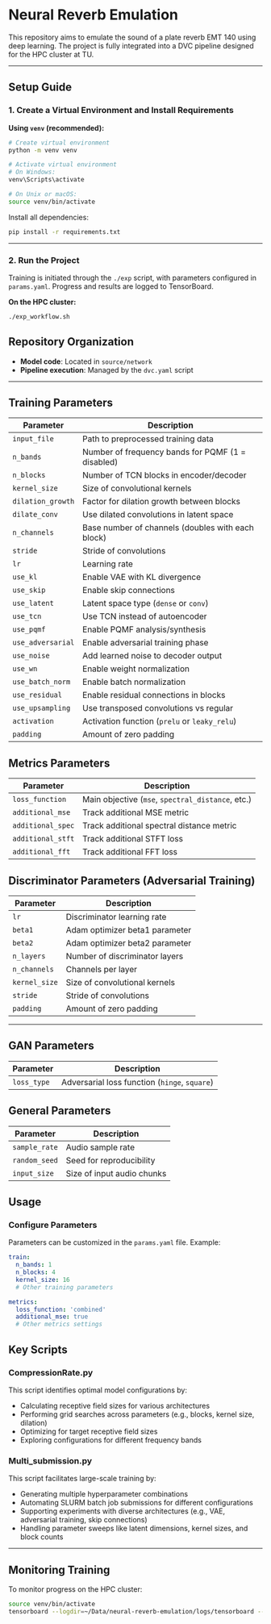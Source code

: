 # Neural Reverb Emulation

This repository aims to emulate the sound of a plate reverb EMT 140 using deep learning. The project is fully integrated into a DVC pipeline designed for the HPC cluster at TU.

---

## Setup Guide

### 1. Create a Virtual Environment and Install Requirements

**Using `venv` (recommended):**

```bash
# Create virtual environment
python -m venv venv

# Activate virtual environment
# On Windows:
venv\Scripts\activate

# On Unix or macOS:
source venv/bin/activate
```

Install all dependencies:

```bash
pip install -r requirements.txt
```

---

### 2. Run the Project


Training is initiated through the `./exp` script, with parameters configured in `params.yaml`. Progress and results are logged to TensorBoard.

**On the HPC cluster:**

```bash
./exp_workflow.sh
```


## Repository Organization

- **Model code**: Located in `source/network`
- **Pipeline execution**: Managed by the `dvc.yaml` script

---

## Training Parameters

| Parameter       | Description                                       |
|-----------------|---------------------------------------------------|
| `input_file`    | Path to preprocessed training data                |
| `n_bands`       | Number of frequency bands for PQMF (1 = disabled) |
| `n_blocks`      | Number of TCN blocks in encoder/decoder          |
| `kernel_size`   | Size of convolutional kernels                    |
| `dilation_growth` | Factor for dilation growth between blocks        |
| `dilate_conv`   | Use dilated convolutions in latent space         |
| `n_channels`    | Base number of channels (doubles with each block) |
| `stride`        | Stride of convolutions                           |
| `lr`            | Learning rate                                    |
| `use_kl`        | Enable VAE with KL divergence                    |
| `use_skip`      | Enable skip connections                          |
| `use_latent`    | Latent space type (`dense` or `conv`)            |
| `use_tcn`       | Use TCN instead of autoencoder                  |
| `use_pqmf`      | Enable PQMF analysis/synthesis                  |
| `use_adversarial` | Enable adversarial training phase                |
| `use_noise`     | Add learned noise to decoder output             |
| `use_wn`        | Enable weight normalization                     |
| `use_batch_norm` | Enable batch normalization                       |
| `use_residual`  | Enable residual connections in blocks            |
| `use_upsampling` | Use transposed convolutions vs regular           |
| `activation`    | Activation function (`prelu` or `leaky_relu`)    |
| `padding`       | Amount of zero padding                          |


## Metrics Parameters

| Parameter           | Description                                      |
|---------------------|--------------------------------------------------|
| `loss_function`     | Main objective (`mse`, `spectral_distance`, etc.)|
| `additional_mse`    | Track additional MSE metric                     |
| `additional_spec`   | Track additional spectral distance metric       |
| `additional_stft`   | Track additional STFT loss                      |
| `additional_fft`    | Track additional FFT loss                       |


## Discriminator Parameters (Adversarial Training)

| Parameter     | Description                     |
|---------------|---------------------------------|
| `lr`          | Discriminator learning rate     |
| `beta1`       | Adam optimizer beta1 parameter  |
| `beta2`       | Adam optimizer beta2 parameter  |
| `n_layers`    | Number of discriminator layers  |
| `n_channels`  | Channels per layer             |
| `kernel_size` | Size of convolutional kernels   |
| `stride`      | Stride of convolutions          |
| `padding`     | Amount of zero padding          |

---

## GAN Parameters

| Parameter   | Description                                  |
|-------------|----------------------------------------------|
| `loss_type` | Adversarial loss function (`hinge`, `square`) |


## General Parameters

| Parameter      | Description                     |
|----------------|---------------------------------|
| `sample_rate`  | Audio sample rate              |
| `random_seed`  | Seed for reproducibility        |
| `input_size`   | Size of input audio chunks      |


## Usage

### Configure Parameters

Parameters can be customized in the `params.yaml` file. Example:

```yaml
train:
  n_bands: 1
  n_blocks: 4
  kernel_size: 16
  # Other training parameters

metrics:
  loss_function: 'combined'
  additional_mse: true
  # Other metrics settings
```


## Key Scripts

### CompressionRate.py

This script identifies optimal model configurations by:
- Calculating receptive field sizes for various architectures
- Performing grid searches across parameters (e.g., blocks, kernel size, dilation)
- Optimizing for target receptive field sizes
- Exploring configurations for different frequency bands

### Multi_submission.py

This script facilitates large-scale training by:
- Generating multiple hyperparameter combinations
- Automating SLURM batch job submissions for different configurations
- Supporting experiments with diverse architectures (e.g., VAE, adversarial training, skip connections)
- Handling parameter sweeps like latent dimensions, kernel sizes, and block counts

---

## Monitoring Training

To monitor progress on the HPC cluster:

```bash
source venv/bin/activate
tensorboard --logdir=~/Data/neural-reverb-emulation/logs/tensorboard --path_prefix=/tb1 &!
```

